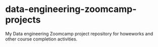 # data-engineering-zoomcamp-projects
My Data engineering Zoomcamp project repository for howeworks and other course completion activities.


